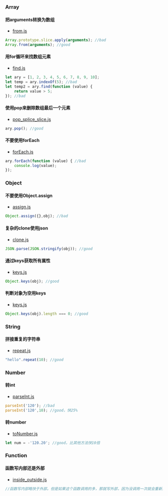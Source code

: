 ### Array
#### 把arguments转换为数组
- [from.js](./array/from.js)
``` javascript
Array.prototype.slice.apply(arguments); //bad
Array.from(arguments); //good
```
#### 用for循环来找数组元素
- [find.js](./array/find.js)
``` javascript
let ary = [1, 2, 3, 4, 5, 6, 7, 8, 9, 10];
let temp = ary.indexOf(5); //bad
let temp2 = ary.find(function (value) { 
    return value > 5;
}); //bad
```
#### 使用pop来删除数组最后一个元素
- [pop_splice_slice.js](./array/pop_splice_slice.js)
``` javascript
ary.pop(); //good
```
#### 不要使用forEach
- [forEach.js](./array/forEach.js)
``` javascript
ary.forEach(function (value) { //bad
    console.log(value);
});
```
### Object
#### 不要使用Object.assign
- [assign.js](./object/assign.js)
``` javascript
Object.assign({},obj); //bad 
```
#### 复杂的clone使用json
- [clone.js](./object/clone.js)
``` javascript
JSON.parse(JSON.stringify(obj)); //good
```
#### 通过keys获取所有属性
- [keys.js](./object/keys.js)
``` javascript
Object.keys(obj); //good
```
#### 判断对象为空用keys
- [keys.js](./object/keys.js)
``` javascript
Object.keys(obj).length === 0; //good
```

### String
#### 拼接重复的字符串
- [repeat.js](./string/repeat.js)
``` javascript
"hello".repeat(10); //good
```
### Number
#### 转int
- [parseInt.js](./number/parseInt.js)
``` javascript
parseInt('120'); //bad
parseInt('120',10); //good，快25%
```
#### 转number
- [toNumber.js](./number/toNumber.js)
``` javascript
let num = -'120.20'; //good，比其他方法快10倍
```

### Function
#### 函数写内部还是外部
- [inside_outside.js](./function/inside_outside.js)
``` javascript
//函数写内部略快于外部。但是如果这个函数调用的多，那就写外部，因为没调用一次就会重新声明一遍。
```

